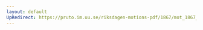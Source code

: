 ```yaml
---
layout: default
UpRedirect: https://pruto.im.uu.se/riksdagen-motions-pdf/1867/mot_1867__ak__137/mot_1867__ak__137-005.pdf
---
```

